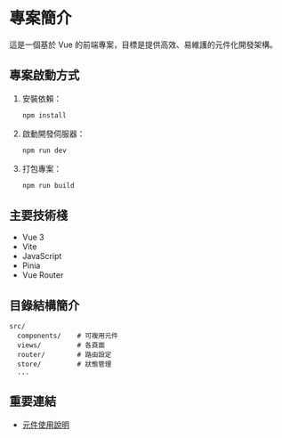 # 專案簡介

這是一個基於 Vue 的前端專案，目標是提供高效、易維護的元件化開發架構。

## 專案啟動方式

1. 安裝依賴：
   ```bash
   npm install
   ```
2. 啟動開發伺服器：
   ```bash
   npm run dev
   ```
3. 打包專案：
   ```bash
   npm run build
   ```

## 主要技術棧
- Vue 3
- Vite
- JavaScript 
- Pinia 
- Vue Router

## 目錄結構簡介

```
src/
  components/    # 可複用元件
  views/         # 各頁面
  router/        # 路由設定
  store/         # 狀態管理
  ...
```

## 重要連結
- [元件使用說明](src/如何使用Vue元件.md)
